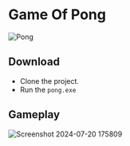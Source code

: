 # Game Of Pong

![Pong](https://github.com/user-attachments/assets/3bcfa631-0381-40e1-88ab-d5a1e82571b8)



## Download
- Clone the project.
- Run the `pong.exe`

## Gameplay

![Screenshot 2024-07-20 175809](https://github.com/user-attachments/assets/f8f56fa2-31ab-475c-92fd-5d0c4b274f2e)
